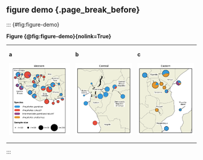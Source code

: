 ## figure demo {.page_break_before}

::: {#fig:figure-demo}

**Figure {@fig:figure-demo}{nolink=True}**

<table>
<tr>

<td style="border: none">

**a**

![](content/images/western_map_label.svg)
  
</td>
<td style="border: none">

**b**

![](content/images/central_map_label.svg)

</td>

<td style="border: none">

**c**

![](content/images/eastern_map_label.svg)

</td>

</tr>
</table>

:::